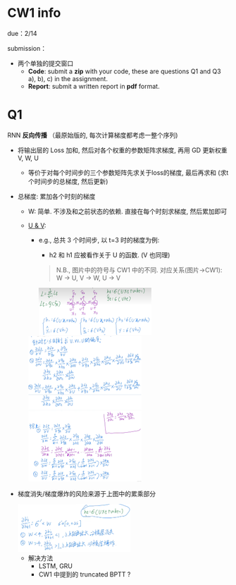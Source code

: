 # CW1 info

due：2/14

submission：

* 两个单独的提交窗口
  * **Code**: submit a **zip** with your code, these are questions Q1 and Q3 a), b), c) in the assignment. 
  * **Report**: submit a written report in **pdf** format.



# Q1

RNN **反向传播** （最原始版的, 每次计算梯度都考虑一整个序列)

* 将输出层的 Loss 加和, 然后对各个权重的参数矩阵求梯度, 再用 GD 更新权重 V, W, U

  * 等价于对每个时间步的三个参数矩阵先求关于loss的梯度, 最后再求和 (求t个时间步的总梯度, 然后更新)

* 总梯度: 累加各个时刻的梯度

  * W: 简单. 不涉及和之前状态的依赖. 直接在每个时刻求梯度, 然后累加即可

  * [U & V](https://www.bilibili.com/video/BV1fF411P72y/?spm_id_from=333.1007.top_right_bar_window_history.content.click&vd_source=6efc88808efed39f9b6bb6405566964c):

    * e.g., 总共 3 个时间步, 以 t=3 时的梯度为例:

      * h2 和 h1 应被看作关于 U 的函数. (V 也同理)

      > N.B., 图片中的符号与 CW1 中的不同. 对应关系(图片->CW1): W -> U, V -> W, U -> V

      <img src="./README.assets/image-20250201231348611.png" alt="image-20250201231348611" style="zoom:25%;" />

    <img src="./README.assets/image-20250201232117799.png" alt="image-20250201232117799" style="zoom:25%;" />

    <img src="./README.assets/image-20250201232027034.png" alt="image-20250201232027034" style="zoom:25%;" />

    

* 梯度消失/梯度爆炸的风险来源于上图中的累乘部分

  <img src="./README.assets/image-20250201232538259.png" alt="image-20250201232538259" style="zoom:25%;" />

  * 解决方法
    * LSTM, GRU
    * CW1 中提到的 truncated BPTT ?